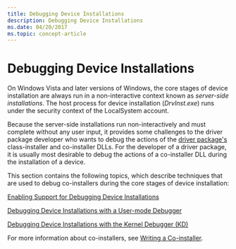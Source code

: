 ```yaml
---
title: Debugging Device Installations
description: Debugging Device Installations
ms.date: 04/20/2017
ms.topic: concept-article
---
```


# Debugging Device Installations


On Windows Vista and later versions of Windows, the core stages of device installation are always run in a non-interactive context known as *server-side installations*. The host process for device installation (*DrvInst.exe*) runs under the security context of the LocalSystem account.

Because the server-side installations run non-interactively and must complete without any user input, it provides some challenges to the driver package developer who wants to debug the actions of the [driver package's](driver-packages.md) class-installer and co-installer DLLs. For the developer of a driver package, it is usually most desirable to debug the actions of a co-installer DLL during the installation of a device.

This section contains the following topics, which describe techniques that are used to debug co-installers during the core stages of device installation:

[Enabling Support for Debugging Device Installations](enabling-support-for-debugging-device-installations.md)

[Debugging Device Installations with a User-mode Debugger](debugging-device-installations-with-a-user-mode-debugger.md)

[Debugging Device Installations with the Kernel Debugger (KD)](debugging-device-installations-with-the-kernel-debugger--kd-.md)

For more information about co-installers, see [Writing a Co-installer](writing-a-co-installer.md).

 

 





